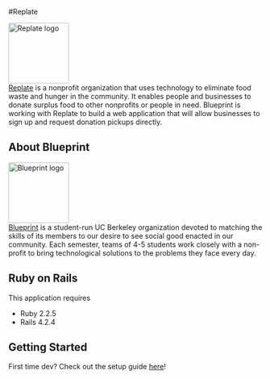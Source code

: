 #Replate

<img src="http://i.imgur.com/6CMNP9Z.png" height="120" alt="Replate logo" /><br />
[Replate](http://re-plate.org) is a nonprofit organization that uses technology to eliminate food waste and hunger in the community. It enables people and businesses to donate surplus food to other nonprofits or people in need. Blueprint is working with Replate to build a web application that will allow businesses to sign up and request donation pickups directly.

About Blueprint
---
<img src="http://i.imgur.com/LvEHmZv.jpg" width="120" alt="Blueprint logo" /><br />
[Blueprint](http://calblueprint.org) is a student-run UC Berkeley organization devoted to matching the skills of its members to our desire to see social good enacted in our community. Each semester, teams of 4-5 students work closely with a non-profit to bring technological solutions to the problems they face every day.

Ruby on Rails
---
This application requires
- Ruby 2.2.5
- Rails 4.2.4

Getting Started
---
First time dev? Check out the setup guide [here](docs/README.md)!

